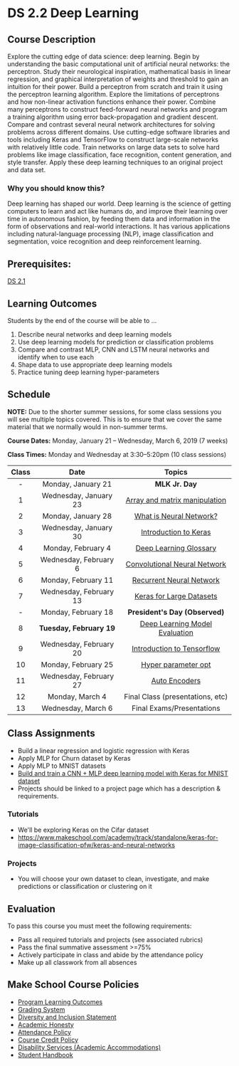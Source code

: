 # DS 2.2 Deep Learning

## Course Description

Explore the cutting edge of data science: deep learning. Begin by understanding the basic computational unit of artificial neural networks: the perceptron. Study their neurological inspiration, mathematical basis in linear regression, and graphical interpretation of weights and threshold to gain an intuition for their power. Build a perceptron from scratch and train it using the perceptron learning algorithm. Explore the limitations of perceptrons and how non-linear activation functions enhance their power. Combine many perceptrons to construct feed-forward neural networks and program a training algorithm using error back-propagation and gradient descent. Compare and contrast several neural network architectures for solving problems across different domains. Use cutting-edge software libraries and tools including Keras and TensorFlow to construct large-scale networks with relatively little code. Train networks on large data sets to solve hard problems like image classification, face recognition, content generation, and style transfer. Apply these deep learning techniques to an original project and data set.

### Why you should know this?

Deep learning has shaped our world. Deep learning is the science of getting computers to learn and act like humans do, and improve their learning over time in autonomous fashion, by feeding them data and information in the form of observations and real-world interactions. It has various applications including natural-language processing (NLP), image classification and segmentation, voice recognition and deep reinforcement learning.

## Prerequisites:  

[DS 2.1](https://github.com/Make-School-Courses/DS-2.1-Machine-Learning)

## Learning Outcomes

Students by the end of the course will be able to ...

1. Describe neural networks and deep learning models
1. Use deep learning models for prediction or classification problems
1. Compare and contrast MLP, CNN and LSTM neural networks and identify when to use each
1. Shape data to use appropriate deep learning models
1. Practice tuning deep learning hyper-parameters

## Schedule

**NOTE:** Due to the shorter summer sessions, for some class sessions you will see multiple topics covered. This is to ensure that we cover the same material that we normally would in non-summer terms.

**Course Dates:** Monday, January 21 – Wednesday, March 6, 2019 (7 weeks)

**Class Times:** Monday and Wednesday at 3:30–5:20pm (10 class sessions)

| Class |          Date          |                 Topics                  |
|:-----:|:----------------------:|:---------------------------------------:|
|  -  | Monday, January 21             | **MLK Jr. Day** |
|  1 | Wednesday, January 23    | [Array and matrix manipulation] |
|  2 | Monday, January 28             | [What is Neural Network?] |
|  3 |  Wednesday, January 30             | [Introduction to Keras] |
|  4 | Monday, February 4             | [Deep Learning Glossary] |
|  5 |  Wednesday, February 6             | [Convolutional Neural Network] |
|  6 | Monday, February 11             | [Recurrent Neural Network] |
|  7 |  Wednesday, February 13            | [Keras for Large Datasets] |
|  -  | Monday, February 18             | **President's Day (Observed)** |
|  8  | **Tuesday, February 19**             | [Deep Learning Model Evaluation] |
|  9 |  Wednesday, February 20            | [Introduction to Tensorflow] |
|  10 | Monday, February 25             | [Hyper parameter opt] |
|  11 |  Wednesday, February 27            | [Auto Encoders] |
|  12 | Monday, March 4             | Final Class (presentations, etc) |
|  13 |  Wednesday, March 6            | Final Exams/Presentations |


[Array and matrix manipulation]:Lessons/Arrayandmatrixmanipulation.md
[What is Neural Network?]: Lessons/WhatisNeuralNetwork.md
[Introduction to Keras]: Lessons/IntroductiontoKeras.md
[Deep Learning Glossary]: Lessons/DeepLearningGlossary.md
[Convolutional Neural Network]: Lessons/ConvolutionalNeuralNetwork.md
[Recurrent Neural Network]: Lessons/RecurrentNeuralNetwork.md
[Keras for Large Datasets]:Lessons/KerasforLargeDatasets.md
[Deep Learning Model Evaluation]: Lessons/DeepLearningModelEvaluation.md
[Introduction to Tensorflow]: Lessons/IntroductiontoTensorflow.md
[Hyper parameter opt]: Lessons/Hyperparameteropt.md
[Auto Encoders]: Lessons/AutoEncoders.md


## Class Assignments

- Build a linear regression and logistic regression with Keras
- Apply MLP for Churn dataset by Keras
- Apply MLP to MNIST datasets
- [Build and train a CNN + MLP deep learning model with Keras for MNIST dataset](https://github.com/Make-School-Courses/DS-2.2-Deep-Learning/blob/master/Assignments/CNN_assignment.ipynb)
- Projects should be linked to a project page which has a description & requirements.

### Tutorials
- We'll be exploring Keras on the Cifar dataset
- https://www.makeschool.com/academy/track/standalone/keras-for-image-classification-pfw/keras-and-neural-networks

### Projects
- You will choose your own dataset to clean, investigate, and make predictions or classification or clustering on it


## Evaluation

To pass this course you must meet the following requirements:

- Pass all required tutorials and projects (see associated rubrics)
- Pass the final summative assessment >=75%
- Actively participate in class and abide by the attendance policy
- Make up all classwork from all absences

## Make School Course Policies

- [Program Learning Outcomes](https://make.sc/program-learning-outcomes)
- [Grading System](https://make.sc/grading-system)
- [Diversity and Inclusion Statement](https://make.sc/diversity-and-inclusion-statement)
- [Academic Honesty](https://make.sc/academic-honesty-policy)
- [Attendance Policy](https://make.sc/attendance-policy)
- [Course Credit Policy](https://make.sc/course-credit-policy)
- [Disability Services (Academic Accommodations)](https://make.sc/disability-services)
- [Student Handbook](https://make.sc/student-handbook)

